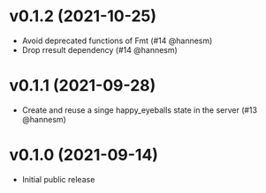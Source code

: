 # v0.1.2 (2021-10-25)

* Avoid deprecated functions of Fmt (#14 @hannesm)
* Drop rresult dependency (#14 @hannesm)

# v0.1.1 (2021-09-28)

* Create and reuse a singe happy_eyeballs state in the server (#13 @hannesm)

# v0.1.0 (2021-09-14)

* Initial public release
